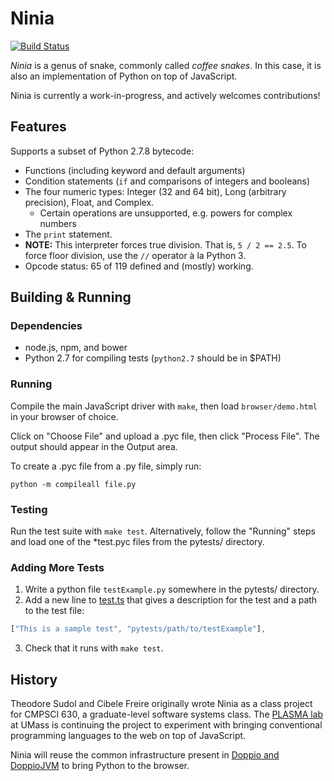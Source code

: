 Ninia
===================

[![Build Status](https://travis-ci.org/plasma-umass/Ninia.svg?branch=master)](https://travis-ci.org/plasma-umass/Ninia)

*Ninia* is a genus of snake, commonly called *coffee snakes*. In this case, it is also an implementation of Python on top of JavaScript.

Ninia is currently a work-in-progress, and actively welcomes contributions!

## Features

Supports a subset of Python 2.7.8 bytecode:
- Functions (including keyword and default arguments)
- Condition statements (`if` and comparisons of integers and booleans)
- The four numeric types: Integer (32 and 64 bit), Long (arbitrary precision), Float, and Complex.
    - Certain operations are unsupported, e.g. powers for complex numbers
- The `print` statement.
- **NOTE:** This interpreter forces true division. That is, `5 / 2 == 2.5`. To
  force floor division, use the `//` operator à la Python 3.
- Opcode status: 65 of 119 defined and (mostly) working.

## Building & Running

### Dependencies

- node.js, npm, and bower
- Python 2.7 for compiling tests (`python2.7` should be in $PATH)

### Running

Compile the main JavaScript driver with `make`, then
load `browser/demo.html` in your browser of choice.

Click on "Choose File" and upload a .pyc file, then click "Process File".
The output should appear in the Output area.

To create a .pyc file from a .py file, simply run:

```
python -m compileall file.py
```

### Testing

Run the test suite with `make test`.
Alternatively, follow the "Running" steps and load one of the
 \*test.pyc files from the pytests/ directory.

### Adding More Tests

 1. Write a python file `testExample.py` somewhere in the pytests/ directory.
 2. Add a new line to [test.ts](https://github.com/plasma-umass/Ninia/blob/master/console/test.ts)
  that gives a description for the test and a path to the test file:
```javascript
["This is a sample test", "pytests/path/to/testExample"],
```
 3. Check that it runs with `make test`.

## History

Theodore Sudol and Cibele Freire originally wrote Ninia as a class project for CMPSCI 630, a graduate-level software systems class. The [PLASMA lab](https://plasma.cs.umass.edu/) at UMass is continuing the project to experiment with bringing conventional programming languages to the web on top of JavaScript.

Ninia will reuse the common infrastructure present in [Doppio and DoppioJVM](https://github.com/plasma-umass/doppio) to bring Python to the browser.
